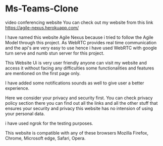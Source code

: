 # Ms-Teams-Clone
video conferencing website 
You can check out my website from this link
https://agile-nexus.herokuapp.com/



I have named this website Agile Nexus because i tried to follow the Agile Model through this project. As WebRTC provides real time communication and the api's are very easy to use hence i have used WebRTC with google turn serve and numb stun server for this project.


This Website Ui is very user friendly anyone can visit my website and access it without facing any difficulties some functionalities and features are mentioned on the first page only. 

I have added some notifications sounds as well to give user a better experience.

Here we consider your privacy and security first. You can check privacy policy section there you can find out all the links and all the other stuff that ensures your security and privacy this website has no intension of using your personal data.

i have used ngrok for the testing purposes.

This website is compatible with any of these browsers Mozilla Firefox, Chrome, Microsoft edge, Safari, Opera.


